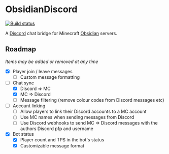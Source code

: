 # ObsidianDiscord
[![Build status](https://ci.appveyor.com/api/projects/status/de0ldta7wu380kk3/branch/master?svg=true)](https://ci.appveyor.com/project/oliver4888/obsidiandiscord/branch/master)

A [Discord](https://discord.com) chat bridge for Minecraft [Obsidian](https://github.com/Naamloos/Obsidian) servers.

## Roadmap
_Items may be added or removed at any time_
- [x] Player join / leave messages
  - [ ] Custom message formatting
- [ ] Chat sync
  - [x] Discord => MC
  - [x] MC => Discord
  - [ ] Message filtering (remove colour codes from Discord messages etc)
- [ ] Account linking
  - [ ] Allow players to link their Discord accounts to a MC account
  - [ ] Use MC names when sending messages from Discord
  - [ ] Use Discord webhooks to send MC => Discord messages with the authors Discord pfp and username
- [x] Bot status
  - [x] Player count and TPS in the bot's status
  - [x] Customizable message format

